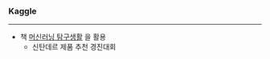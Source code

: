 ### Kaggle
---
- 책 [머신러닝 탐구생활](https://github.com/bjpublic/kaggleml) 을 활용
  - 신탄데르 제품 추천 경진대회
  
  
